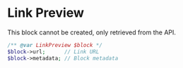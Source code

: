 # Link Preview

This block cannot be created, only retrieved from the API.

```php
/** @var LinkPreview $block */
$block->url;      // Link URL
$block->metadata; // Block metadata
```
